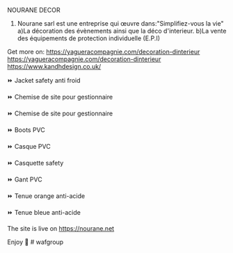 
NOURANE DECOR

1) Nourane sarl est une entreprise qui œuvre dans:"Simplifiez-vous la vie"
a)La décoration des évènements ainsi que la déco d'interieur.
b)La vente des équipements de protection individuelle (E.P.I)

Get more on:
https://yagueracompagnie.com/decoration-dinterieur
https://yagueracompagnie.com/decoration-dinterieur
https://www.kandhdesign.co.uk/

⏩ Jacket safety anti froid

⏩ Chemise de site pour gestionnaire

⏩ Chemise de site pour gestionnaire

⏩ Boots PVC

⏩ Casque PVC

⏩ Casquette safety

⏩ Gant PVC

⏩ Tenue orange anti-acide

⏩ Tenue bleue anti-acide

The site is live on https://nourane.net

Enjoy 🥂
#   w a f g r o u p  
 